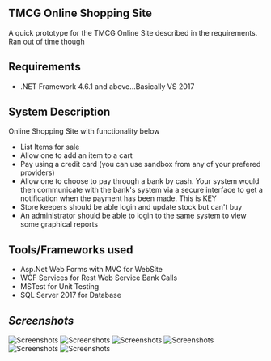 TMCG Online Shopping Site
--------------------------------------

A quick prototype for the TMCG Online Site described in the requirements. Ran out of time though

Requirements
------------
* .NET Framework 4.6.1 and above...Basically VS 2017

System Description
------------
Online Shopping Site with functionality below

* List Items for sale
* Allow one to add an item to a cart
* Pay using a credit card (you can use sandbox from any of your prefered providers)
* Allow one to choose to pay through a bank by cash. Your system would then communicate with the bank's system via a secure interface to get a notification when the payment has been made. This is KEY
* Store keepers should be able login and update stock but can't buy
* An administrator should be able to login to the same system to view some graphical reports

Tools/Frameworks used
-----------------------

* Asp.Net Web Forms with MVC for WebSite
* WCF Services for Rest Web Service Bank Calls
* MSTest for Unit Testing
* SQL Server 2017 for Database


*Screenshots*
----------------------------
![Screenshots](https://imgur.com/Uo4hyi4)
![Screenshots](https://imgur.com/RxUunKl)
![Screenshots](https://imgur.com/gIRijJc)
![Screenshots](https://imgur.com/IquvMCu)
![Screenshots](https://imgur.com/IquvMCu)
![Screenshots](https://imgur.com/SMbG4ZK)